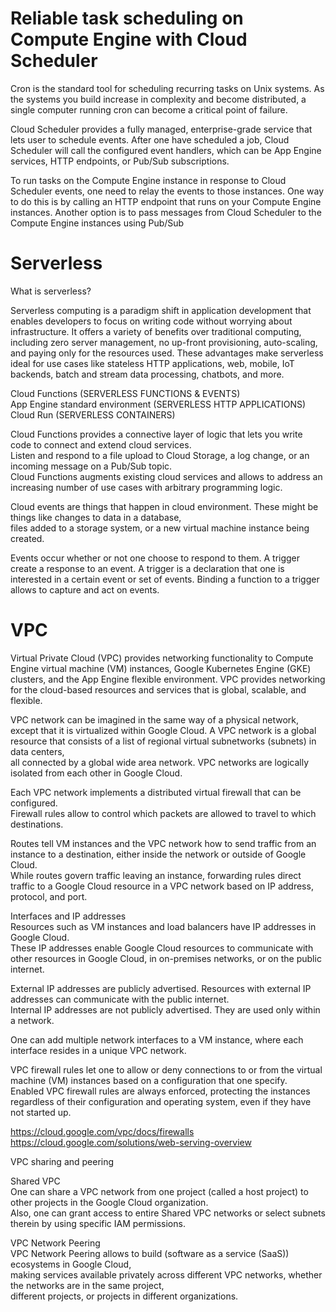 # Reliable task scheduling on Compute Engine with Cloud Scheduler

Cron is the standard tool for scheduling recurring tasks on Unix systems.
As the systems you build increase in complexity and become distributed, a single computer running cron can become a critical point of failure. 

Cloud Scheduler provides a fully managed, enterprise-grade service that lets user to schedule events.
After one have scheduled a job, Cloud Scheduler will call the configured event handlers, which can be App Engine services, HTTP endpoints, or Pub/Sub subscriptions.

To run tasks on the Compute Engine instance in response to Cloud Scheduler events, one need to relay the events to those instances. 
One way to do this is by calling an HTTP endpoint that runs on your Compute Engine instances.
Another option is to pass messages from Cloud Scheduler to the Compute Engine instances using Pub/Sub

# Serverless

What is serverless?

Serverless computing is a paradigm shift in application development that enables developers to focus on writing code without worrying about infrastructure. 
It offers a variety of benefits over traditional computing, including zero server management, no up-front provisioning, auto-scaling, and paying only for the resources used. 
These advantages make serverless ideal for use cases like stateless HTTP applications, web, mobile, IoT backends, batch and stream data processing, chatbots, and more.

Cloud Functions (SERVERLESS FUNCTIONS & EVENTS)                                                                                                             
App Engine standard environment (SERVERLESS HTTP APPLICATIONS)                                                                                                  
Cloud Run (SERVERLESS CONTAINERS)                                                                                                                               

Cloud Functions provides a connective layer of logic that lets you write code to connect and extend cloud services.                                    
Listen and respond to a file upload to Cloud Storage, a log change, or an incoming message on a Pub/Sub topic.                                            
Cloud Functions augments existing cloud services and allows to address an increasing number of use cases with arbitrary programming logic.                    

Cloud events are things that happen in cloud environment. These might be things like changes to data in a database,                                         
files added to a storage system, or a new virtual machine instance being created.                                           

Events occur whether or not one choose to respond to them. A trigger create a response to an event.
A trigger is a declaration that one is interested in a certain event or set of events. Binding a function to a trigger allows to capture and act on events.

# VPC

Virtual Private Cloud (VPC) provides networking functionality to Compute Engine virtual machine (VM) instances, 
Google Kubernetes Engine (GKE) clusters, and the App Engine flexible environment. 
VPC provides networking for the cloud-based resources and services that is global, scalable, and flexible.

VPC network can be imagined in the same way of a physical network, except that it is virtualized within Google Cloud. 
A VPC network is a global resource that consists of a list of regional virtual subnetworks (subnets) in data centers,                          
all connected by a global wide area network. VPC networks are logically isolated from each other in Google Cloud.                                    

Each VPC network implements a distributed virtual firewall that can be configured.                                                                      
Firewall rules allow to control which packets are allowed to travel to which destinations.                                                                            

Routes tell VM instances and the VPC network how to send traffic from an instance to a destination, either inside the network or outside of Google Cloud.          
While routes govern traffic leaving an instance, forwarding rules direct traffic to a Google Cloud resource in a VPC network based on IP address, protocol, and port.

Interfaces and IP addresses                                                                                                                               
Resources such as VM instances and load balancers have IP addresses in Google Cloud.                                                                    
These IP addresses enable Google Cloud resources to communicate with other resources in Google Cloud, in on-premises networks, or on the public internet.          

External IP addresses are publicly advertised. Resources with external IP addresses can communicate with the public internet.                                    
Internal IP addresses are not publicly advertised. They are used only within a network.                                                                             

One can add multiple network interfaces to a VM instance, where each interface resides in a unique VPC network.                                                            

VPC firewall rules let one to allow or deny connections to or from the virtual machine (VM) instances based on a configuration that one specify.                 
Enabled VPC firewall rules are always enforced, protecting the instances regardless of their configuration and operating system, even if they have not started up.    

https://cloud.google.com/vpc/docs/firewalls
https://cloud.google.com/solutions/web-serving-overview

VPC sharing and peering                                                                                                                                   
 
Shared VPC                                                                                                                                                        
One can share a VPC network from one project (called a host project) to other projects in the Google Cloud organization.                                        
Also, one can grant access to entire Shared VPC networks or select subnets therein by using specific IAM permissions.                                   

VPC Network Peering                                                                                                                                          
VPC Network Peering allows to build (software as a service (SaaS)) ecosystems in Google Cloud,                                                                       
making services available privately across different VPC networks, whether the networks are in the same project,                                                       
different projects, or projects in different organizations.                                                                              
